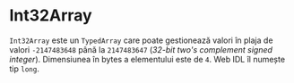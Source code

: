 # Int32Array

`Int32Array` este un `TypedArray` care poate gestionează valori în plaja de valori `-2147483648` până la `2147483647` (*32-bit two's complement signed integer*). Dimensiunea în bytes a elementului este de `4`. Web IDL îl numește tip `long`.
